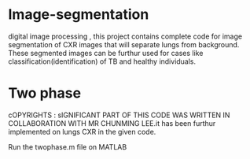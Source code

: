 # Image-segmentation
digital image processing ,
this project contains complete code for image segmentation of CXR images that will separate lungs from background. These segmented images can be furthur used
for cases like classification(identification) of TB and healthy individuals.



# Two phase
cOPYRIGHTS : sIGNIFICANT PART OF THIS CODE WAS WRITTEN IN COLLABORATION WITH MR CHUNMING LEE.it has been furthur implemented on lungs CXR in the given code.

Run the twophase.m file on MATLAB 
